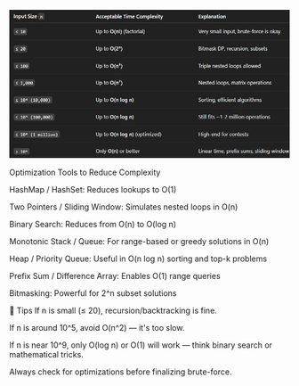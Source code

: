 ![alt text](image-1.png)

Optimization Tools to Reduce Complexity

HashMap / HashSet: Reduces lookups to O(1)

Two Pointers / Sliding Window: Simulates nested loops in O(n)

Binary Search: Reduces from O(n) to O(log n)

Monotonic Stack / Queue: For range-based or greedy solutions in O(n)

Heap / Priority Queue: Useful in O(n log n) sorting and top-k problems

Prefix Sum / Difference Array: Enables O(1) range queries

Bitmasking: Powerful for 2^n subset solutions

📌 Tips
If n is small (≤ 20), recursion/backtracking is fine.

If n is around 10^5, avoid O(n^2) — it's too slow.

If n is near 10^9, only O(log n) or O(1) will work — think binary search or mathematical tricks.

Always check for optimizations before finalizing brute-force.



